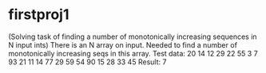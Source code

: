 # firstproj1
(Solving task of finding a number of monotonically increasing sequences in N input ints)
There is an N array on input. Needed to find a number of monotonically increasing seqs in this array.
Test data:
20
14 12 29 22 55 3 7 93 21 11 14 77 29 59 54 90 15 28 33 45
Result:
7

